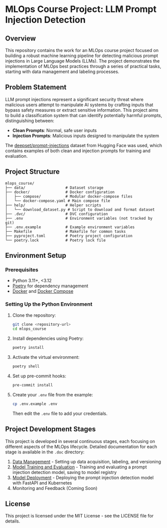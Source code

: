 # MLOps Course Project: LLM Prompt Injection Detection

## Overview

This repository contains the work for an MLOps course project focused on building a robust machine learning pipeline for detecting malicious prompt injections in Large Language Models (LLMs). The project demonstrates the implementation of MLOps best practices through a series of practical tasks, starting with data management and labeling processes.

## Problem Statement

LLM prompt injections represent a significant security threat where malicious users attempt to manipulate AI systems by crafting inputs that bypass safety measures or extract sensitive information. This project aims to build a classification system that can identify potentially harmful prompts, distinguishing between:

- **Clean Prompts**: Normal, safe user inputs
- **Injection Prompts**: Malicious inputs designed to manipulate the system

The [deepset/prompt-injections](https://huggingface.co/datasets/deepset/prompt-injections) dataset from Hugging Face was used, which contains examples of both clean and injection prompts for training and evaluation.

## Project Structure

``` none
mlops_course/
├── data/                  # Dataset storage
├── docker/                # Docker configuration
│   ├── compose/           # Modular docker-compose files
│   └── docker-compose.yaml # Main compose file
├── help/                  # Helper scripts
│   └── download_dataset.py # Script to download and format dataset
├── .dvc/                  # DVC configuration
├── .env                   # Environment variables (not tracked by git)
├── .env.example           # Example environment variables
├── Makefile               # Makefile for common tasks
├── pyproject.toml         # Poetry project configuration
└── poetry.lock            # Poetry lock file
```

## Environment Setup

### Prerequisites

- Python 3.11+, <3.12
- [Poetry](https://python-poetry.org/docs/#installation) for dependency management
- [Docker](https://docs.docker.com/get-docker/) and [Docker Compose](https://docs.docker.com/compose/install/)

### Setting Up the Python Environment

1. Clone the repository:

   ```bash
   git clone <repository-url>
   cd mlops_course
   ```

2. Install dependencies using Poetry:

   ```bash
   poetry install
   ```

3. Activate the virtual environment:

   ```bash
   poetry shell
   ```

4. Set up pre-commit hooks:

   ```bash
   pre-commit install
   ```

5. Create your `.env` file from the example:

   ```bash
   cp .env.example .env
   ```

   Then edit the `.env` file to add your credentials.

## Project Development Stages

This project is developed in several continuous stages, each focusing on different aspects of the MLOps lifecycle. Detailed documentation for each stage is available in the `.doc` directory:

1. [Data Management](.doc/DataManagement.md) - Setting up data acquisition, labeling, and versioning
2. [Model Training and Evaluation](.doc/ModelTrainingAndEvaluation.md) - Training and evaluating a prompt injection detection model, saving to model registry
3. [Model Deployment](.doc/ModelDeployment.md) - Deploying the prompt injection detection model with FastAPI and Kubernetes
4. Monitoring and Feedback (Coming Soon)

## License

This project is licensed under the MIT License - see the LICENSE file for details.
